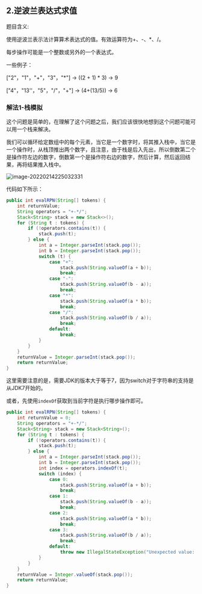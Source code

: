 ## 2.逆波兰表达式求值

题目含义:

使用逆波兰表示法计算算术表达式的值。有效运算符为+、-、*、/。

每步操作可能是一个整数或另外的一个表达式。

一些例子：

["2"，"1"，"+"，"3"，"*"]	->	((2 + 1) * 3)	->	9

["4"，"13''，"5"，"/"，"+"]	->	(4+(13/5))	->	6

### 解法1-栈模拟

这个问题是简单的，在理解了这个问题之后，我们应该很快地想到这个问题可能可以用一个栈来解决。

我们可以循环给定数组中的每个元素，当它是一个数字时，将其推入栈中，当它是一个操作时，从栈顶推出两个数字，且注意，由于栈是后入先出，所以倒数第二个是操作符左边的数字，倒数第一个是操作符右边的数字，然后计算，然后返回结果，再将结果推入栈中。

![image-20220214225032331](http://static.codenote.xyz/img/20220214225032.png)

代码如下所示：

```java
public int evalRPN(String[] tokens) {
    int returnValue;
    String operators = "+-*/";
    Stack<String> stack = new Stack<>();
    for (String t : tokens) {
        if (!operators.contains(t)) {
            stack.push(t);
        } else {
            int a = Integer.parseInt(stack.pop());
            int b = Integer.parseInt(stack.pop());
            switch (t) {
                case "+":
                    stack.push(String.valueOf(a + b));
                    break;
                case "-":
                    stack.push(String.valueOf(b - a));
                    break;
                case "*":
                    stack.push(String.valueOf(a * b));
                    break;
                case "/":
                    stack.push(String.valueOf(b / a));
                    break;
                default:
                    break;
            }
        }
    }
    returnValue = Integer.parseInt(stack.pop());
    return returnValue;
}
```

这里需要注意的是，需要JDK的版本大于等于7，因为switch对于字符串的支持是从JDK7开始的。

或者，先使用`indexOf`获取到当前字符是执行哪步操作即可。

```java
public int evalRPN(String[] tokens) {
    int returnValue = 0;
    String operators = "+-*/";
    Stack<String> stack = new Stack<String>();
    for (String t : tokens) {
        if (!operators.contains(t)) {
            stack.push(t);
        } else {
            int a = Integer.parseInt(stack.pop());
            int b = Integer.parseInt(stack.pop());
            int index = operators.indexOf(t);
            switch (index) {
                case 0:
                    stack.push(String.valueOf(a + b));
                    break;
                case 1:
                    stack.push(String.valueOf(b - a));
                    break;
                case 2:
                    stack.push(String.valueOf(a * b));
                    break;
                case 3:
                    stack.push(String.valueOf(b / a));
                    break;
                default:
                    throw new IllegalStateException("Unexpected value: " + index);
            }
        }
    }
    returnValue = Integer.valueOf(stack.pop());
    return returnValue;
}
```

